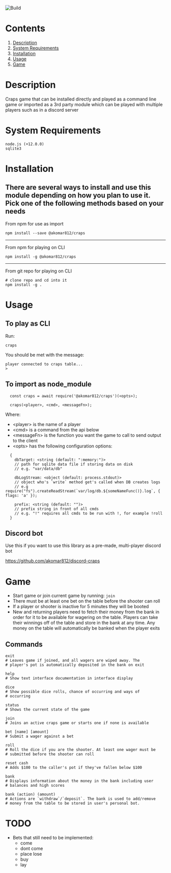 ![Build](https://github.com/akomar812/craps/actions/workflows/npm-publish.yml/badge.svg)

# Contents

1. [Description](#Description)
1. [System Requirements](#System-Requirements)
1. [Installation](#Installation)
1. [Usage](#Usage)
1. [Game](#Game)

# Description
Craps game that can be installed directly and played as a command line game or imported
as a 3rd party module which can be played with multiple players such as in a discord server

# System Requirements
```
node.js (+12.0.0)
sqlite3
```

# Installation
There are several ways to install and use this module depending on how you plan to use it.
Pick one of the following methods based on your needs
---

From npm for use as import

```
npm install --save @akomar812/craps
```
---

From npm for playing on CLI

```
npm install -g @akomar812/craps
```
---

From git repo for playing on CLI

```
# clone repo and cd into it
npm install -g .
```

# Usage

## To play as CLI

Run:

```
craps
````

You should be met with the message:

```
player connected to craps table...
>
```

## To import as node_module

```
  const craps = await require('@akomar812/craps')(<opts>);

  craps(<player>, <cmd>, <messageFn>);
```

Where:
- \<player\>       is the name of a player
- \<cmd\>          is a command from the api below
- \<messageFn\>    is the function you want the game to call to send output to the client
- \<opts\>         has the following configuration options:
```
  {
    dbTarget: <string (default: ":memory:")>
    // path for sqlite data file if storing data on disk
    // e.g. "var/data/db"

    dbLogStream: <object (default: process.stdout)>
    // object who's `write` method get's called when DB creates logs
    // e.g require("fs").createReadStream(`var/log/db.${someNameFunc()}.log`, { flags: 'a' });

    prefix: <string (default: "")>
    // prefix string in front of all cmds
    // e.g. "!" requires all cmds to be run with !, for example !roll
  }
```

## Discord bot
Use this if you want to use this library as a pre-made, multi-player discord bot

https://github.com/akomar812/discord-craps

# Game
* Start game or join current game by running: `join`
* There must be at least one bet on the table before the shooter can roll
* If a player or shooter is inactive for 5 minutes they will be booted
* New and returning players need to fetch their money from the bank in order for it to be available
  for wagering on the table. Players can take their winnings off of the table and store in the bank
  at any time. Any money on the table will automatically be banked when the player exits

## Commands

```
exit
# Leaves game if joined, and all wagers are wiped away. The
# player's pot is automatically deposited in the bank on exit
```

```
help
# Show text interface documentation in interface display
```

```
dice
# Show possible dice rolls, chance of occurring and ways of
# occurring
```

```
status
# Shows the current state of the game
```

```
join
# Joins an active craps game or starts one if none is available
```

```
bet [name] [amount]
# Submit a wager against a bet
```

```
roll
# Roll the dice if you are the shooter. At least one wager must be
# submitted before the shooter can roll
```

```
reset cash
# Adds $100 to the caller's pot if they've fallen below $100
```

```
bank
# Displays information about the money in the bank including user
# balances and high scores
```

```
bank (action) (amount)
# Actions are `withdraw`/`deposit`. The bank is used to add/remove
# money from the table to be stored in user's personal bot.
```

# TODO
  - Bets that still need to be implemented:
    - come
    - dont come
    - place lose
    - buy
    - lay
